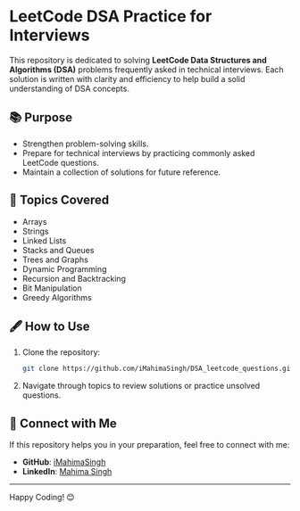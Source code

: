 
# LeetCode DSA Practice for Interviews

This repository is dedicated to solving **LeetCode Data Structures and Algorithms (DSA)** problems frequently asked in technical interviews. Each solution is written with clarity and efficiency to help build a solid understanding of DSA concepts.

## 📚 Purpose

- Strengthen problem-solving skills.
- Prepare for technical interviews by practicing commonly asked LeetCode questions.
- Maintain a collection of solutions for future reference.

## 📌 Topics Covered

- Arrays
- Strings
- Linked Lists
- Stacks and Queues
- Trees and Graphs
- Dynamic Programming
- Recursion and Backtracking
- Bit Manipulation
- Greedy Algorithms

## 🖋️ How to Use

1. Clone the repository:
   ```bash
   git clone https://github.com/iMahimaSingh/DSA_leetcode_questions.git
   ```
2. Navigate through topics to review solutions or practice unsolved questions.

## 🤝 Connect with Me

If this repository helps you in your preparation, feel free to connect with me:
- **GitHub**: [iMahimaSingh](https://github.com/iMahimaSingh)
- **LinkedIn**: [Mahima Singh](https://linkedin.com/in/mahima-singh)

---

Happy Coding! 😊
